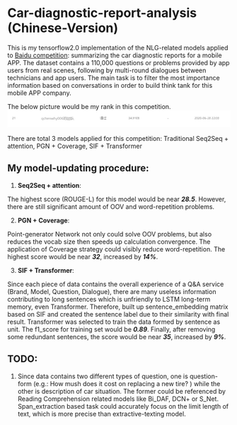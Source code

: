 # Car-diagnostic-report-analysis (Chinese-Version)
This is my tensorflow2.0 implementation of the NLG-related models applied to [Baidu competition](https://aistudio.baidu.com/aistudio/competition/detail/3): summarizing the car diagnostic reports for a mobile APP. The dataset contains a 110,000 questions or problems provided by app users from real scenes, following by multi-round dialogues between technicians and app users. The main task is to filter the most importance information based on conversations in order to build think tank for this mobile APP company. 

The below picture would be my rank in this competition.
![Image](https://github.com/qchenwhy006/Car-diagnostic-report-analysis-Chinese-Version-/blob/master/competition_ranking.png)

There are total 3 models applied for this competition: Traditional Seq2Seq + attention, PGN + Coverage, SIF + Transformer

My model-updating procedure:
-----------------------------
1) **Seq2Seq + attention**: 

The highest score (ROUGE-L) for this model would be near ***28.5***. However, there are still significant amount of OOV and word-repetition problems. 

2) **PGN + Coverage**: 

Point-generator Network not only could solve OOV problems, but also reduces the vocab size then speeds up calculation convergence. The application of Coverage strategy could visibly reduce word-repetition. The highest score would be near ***32***, increased by ***14%***.

3) **SIF + Transformer**: 

Since each piece of data contains the overall experience of a Q&A service (Brand, Model, Question, Dialogue), there are many useless information contributing to long sentences which is unfriendly to LSTM long-term memory, even Transformer. Therefore, built up sentence_embedding matrix based on SIF and created the sentence label due to their similarity with final result. Transformer was selected to train the data formed by sentence as unit. The f1_score for training set would be ***0.89***. Finally, after removing some redundant sentences, the score would be near ***35***, increased by ***9%***.


TODO:
-------------------------------
1) Since data contains two different types of question, one is question-form (e.g.: How mush does it cost on replacing a new tire? ) while the other is description of car situation. The former could be referenced by Reading Comprehension related models like Bi_DAF, DCN+ or S_Net. Span_extraction based task could accurately focus on the limit length of text, which is more precise than extractive-texting model. 
